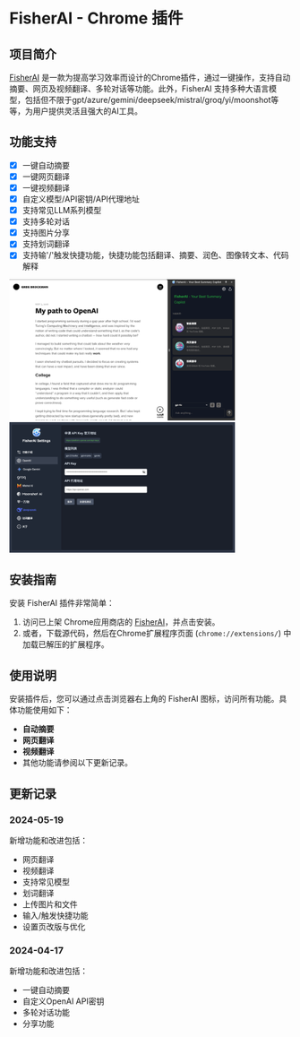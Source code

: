 # FisherAI - Chrome 插件

## 项目简介
 [FisherAI](https://chromewebstore.google.com/detail/fisherai-your-best-summar/ipfiijaobcenaibdpaacbbpbjefgekbj) 是一款为提高学习效率而设计的Chrome插件，通过一键操作，支持自动摘要、网页及视频翻译、多轮对话等功能。此外，FisherAI 支持多种大语言模型，包括但不限于gpt/azure/gemini/deepseek/mistral/groq/yi/moonshot等等，为用户提供灵活且强大的AI工具。

## 功能支持
- [x] 一键自动摘要
- [x] 一键网页翻译
- [x] 一键视频翻译
- [x] 自定义模型/API密钥/API代理地址
- [x] 支持常见LLM系列模型
- [x] 支持多轮对话
- [x] 支持图片分享
- [x] 支持划词翻译
- [x] 支持输'/'触发快捷功能，快捷功能包括翻译、摘要、润色、图像转文本、代码解释

<a target="_blank" href="https://chromewebstore.google.com/detail/fisherai-your-best-summar/ipfiijaobcenaibdpaacbbpbjefgekbj">
<img src="public/home.png" alt="" style="max-width: 80%;">
</a>

<a target="_blank" href="https://chromewebstore.google.com/detail/fisherai-your-best-summar/ipfiijaobcenaibdpaacbbpbjefgekbj">
<img src="public/settings.png" alt="" style="max-width: 80%;">
</a>

## 安装指南
安装 FisherAI 插件非常简单：
1. 访问已上架 Chrome应用商店的 [FisherAI](https://chromewebstore.google.com/detail/fisherai-your-best-summar/ipfiijaobcenaibdpaacbbpbjefgekbj)，并点击安装。
2. 或者，下载源代码，然后在Chrome扩展程序页面 (`chrome://extensions/`) 中加载已解压的扩展程序。

## 使用说明
安装插件后，您可以通过点击浏览器右上角的 FisherAI 图标，访问所有功能。具体功能使用如下：
- **自动摘要**
- **网页翻译**
- **视频翻译**
- 其他功能请参阅以下更新记录。

## 更新记录
### 2024-05-19
新增功能和改进包括：
- 网页翻译
- 视频翻译
- 支持常见模型
- 划词翻译
- 上传图片和文件
- 输入/触发快捷功能
- 设置页改版与优化

### 2024-04-17
新增功能和改进包括：
- 一键自动摘要
- 自定义OpenAI API密钥
- 多轮对话功能
- 分享功能
